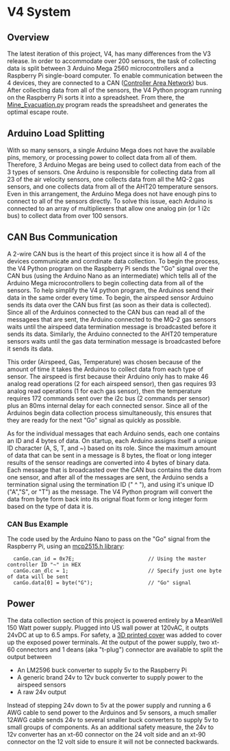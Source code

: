 # V4 System
## Overview
The latest iteration of this project, V4, has many differences from the V3 release. In order to accommodate over 200 sensors, the task of collecting data is split between 3 Arduino Mega 2560 microcontrollers and a Raspberry Pi single-board computer. To enable communication between the 4 devices, they are connected to a CAN ([Controller Area Network](en.wikipedia.org/wiki/CAN_bus)) bus. After collecting data from all of the sensors, the V4 Python program running on the Raspberry Pi sorts it into a spreadsheet. From there, the [Mine_Evacuation.py](https://github.com/sgoodyear/Arduino-Python_sensor_datalink/blob/master/Mine_Evacuation.py) program reads the spreadsheet and generates the optimal escape route.

## Arduino Load Splitting
With so many sensors, a single Arduino Mega does not have the available pins, memory, or processing power to collect data from all of them. Therefore, 3 Arduino Megas are being used to collect data from each of the 3 types of sensors. One Arduino is responsible for collecting data from all 23 of the air velocity sensors, one collects data from all the MQ-2 gas sensors, and one collects data from all of the AHT20 temperature sensors. Even in this arrangement, the Arduino Mega does not have enough pins to connect to all of the sensors directly. To solve this issue, each Arduino is connected to an array of multipliexers that allow one analog pin (or 1 i2c bus) to collect data from over 100 sensors.

## CAN Bus Communication
A 2-wire CAN bus is the heart of this project since it is how all 4 of the devices communicate and corrdinate data collection. To begin the process, the V4 Python program on the Raspberry Pi sends the "Go" signal over the CAN bus (using the Arduino Nano as an intermediate) which tells all of the Arduino Mega microcontrollers to begin collecting data from all of the sensors. To help simplify the V4 python program, the Arduinos send their data in the same order every time. To begin, the airspeed sensor Arduino sends its data over the CAN bus first (as soon as their data is collected). Since all of the Arduinos connected to the CAN bus can read all of the messagees that are sent, the Arduino connected to the MQ-2 gas sensors waits until the airspeed data termination message is broadcasted before it sends its data. Similarly, the Arduino connected to the AHT20 temperature sensors waits until the gas data termination message is broadcasted before it sends its data.

This order (Airspeed, Gas, Temperature) was chosen because of the amount of time it takes the Arduinos to collect data from each type of sensor. The airspeed is first because their Arduino only has to make 46 analog read operations (2 for each airspeed sensor), then gas requires 93 analog read operations (1 for each gas sensor), then the temperature requires 172 commands sent over the i2c bus (2 commands per sensor) plus an 80ms internal delay for each connected sensor. Since all of the Arduinos begin data collection process simultaneously, this ensures that they are ready for the next "Go" signal as quickly as possible.

As for the individual messages that each Arduino sends, each one contains an ID and 4 bytes of data. On startup, each Arduino assigns itself a unique ID character (A, S, T, and ~) based on its role. Since the maximum amount of data that can be sent in a message is 8 bytes, the float or long integer results of the sensor readings are converted into 4 bytes of binary data. Each message that is broadcasted over the CAN bus contains the data from one sensor, and after all of the messages are sent, the Arduino sends a termination signal using the termination ID (" ^ "), and using it's unique ID ("A","S", or "T") as the message. The V4 Python program will convert the data from byte form back into its orignal float form or long integer form based on the type of data it is.

### CAN Bus Example
The code used by the Arduino Nano to pass on the "Go" signal from the Raspberry Pi, using an [mcp2515.h library](https://github.com/autowp/arduino-mcp2515):
```
  canGo.can_id = 0x7E;                        // Using the master controller ID "~" in HEX
  canGo.can_dlc = 1;                          // Specify just one byte of data will be sent
  canGo.data[0] = byte("G");                  // "Go" signal
```

## Power
The data collection section of this project is powered entirely by a MeanWell 150 Watt power supply. Plugged into US wall power at 120vAC, it outpts 24vDC at up to 6.5 amps. For safety, a [3D printed cover](https://github.com/sgoodyear/Arduino-Python_sensor_datalink/blob/master/3D%20Models/Power%20Supply%20Terminal%20Cover%20v1.3mf) was added to cover up the exposed power terminals. At the output of the power supply, two xt-60 connectors and 1 deans (aka "t-plug") connector are available to split the output between
* An LM2596 buck converter to supply 5v to the Raspberry Pi
* A generic brand 24v to 12v buck converter to supply power to the airspeed sensors
* A raw 24v output

Instead of stepping 24v down to 5v at the power supply and running a 6 AWG cable to send power to the Arduinos and 5v sensors, a much smaller 12AWG cable sends 24v to several smaller buck converters to supply 5v to small groups of components. As an additional safety measure, the 24v to 12v converter has an xt-60 connector on the 24 volt side and an xt-90 connector on the 12 volt side to ensure it will not be connected backwards.
